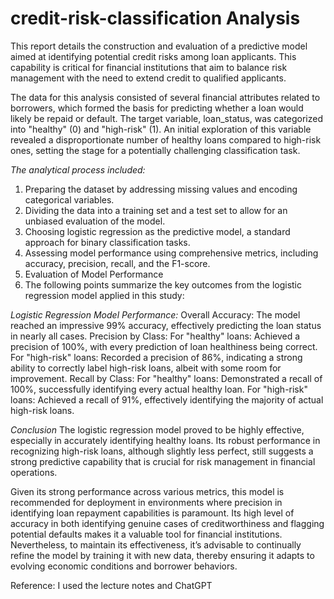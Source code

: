 # credit-risk-classification Analysis

This report details the construction and evaluation of a predictive model aimed at identifying potential credit risks among loan applicants. This capability is critical for financial institutions that aim to balance risk management with the need to extend credit to qualified applicants.

The data for this analysis consisted of several financial attributes related to borrowers, which formed the basis for predicting whether a loan would likely be repaid or default. The target variable, loan_status, was categorized into "healthy" (0) and "high-risk" (1). An initial exploration of this variable revealed a disproportionate number of healthy loans compared to high-risk ones, setting the stage for a potentially challenging classification task.

*The analytical process included:*

1. Preparing the dataset by addressing missing values and encoding categorical variables.
2. Dividing the data into a training set and a test set to allow for an unbiased evaluation of the model.
3. Choosing logistic regression as the predictive model, a standard approach for binary classification tasks.
4. Assessing model performance using comprehensive metrics, including accuracy, precision, recall, and the F1-score.
5. Evaluation of Model Performance
6. The following points summarize the key outcomes from the logistic regression model applied in this study:

*Logistic Regression Model Performance:*
Overall Accuracy: The model reached an impressive 99% accuracy, effectively predicting the loan status in nearly all cases.
Precision by Class:
For "healthy" loans: Achieved a precision of 100%, with every prediction of loan healthiness being correct.
For "high-risk" loans: Recorded a precision of 86%, indicating a strong ability to correctly label high-risk loans, albeit with some room for improvement.
Recall by Class:
For "healthy" loans: Demonstrated a recall of 100%, successfully identifying every actual healthy loan.
For "high-risk" loans: Achieved a recall of 91%, effectively identifying the majority of actual high-risk loans.

*Conclusion*
The logistic regression model proved to be highly effective, especially in accurately identifying healthy loans. Its robust performance in recognizing high-risk loans, although slightly less perfect, still suggests a strong predictive capability that is crucial for risk management in financial operations.

Given its strong performance across various metrics, this model is recommended for deployment in environments where precision in identifying loan repayment capabilities is paramount. Its high level of accuracy in both identifying genuine cases of creditworthiness and flagging potential defaults makes it a valuable tool for financial institutions. Nevertheless, to maintain its effectiveness, it’s advisable to continually refine the model by training it with new data, thereby ensuring it adapts to evolving economic conditions and borrower behaviors.

Reference:
I used the lecture notes and ChatGPT
